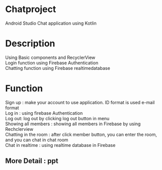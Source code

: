  # Chatproject
Android Studio Chat application using Kotlin


# Description 
Using Basic components and RecyclerView<br>
Login function using Firebase Authentication <br>
Chatting function using Firebase realtimedatabase <br>


# Function
Sign up : make your account to use application. ID format is used e-mail format<br>
Log in : using firebase Authentication<br>
Log out: log out by clicking log out button in menu<br>
Showing all members : showing all members in Firebase by using Rechclerview<br>
Chatting in the room : after click member button, you can enter the room, and you can chat in chat room<br>
Chat in realtime : using realtime database in Firebase

## More Detail : ppt
